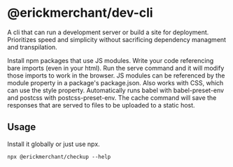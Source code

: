 # @erickmerchant/dev-cli

A cli that can run a development server or build a site for deployment. Prioritizes speed and simplicity without sacrificing dependency managment and transpilation.

Install npm packages that use JS modules. Write your code referencing bare imports (even in your html). Run the serve command and it will modify those imports to work in the browser. JS modules can be referenced by the module property in a package's package.json. Also works with CSS, which can use the style property. Automatically runs babel with babel-preset-env and postcss with postcss-preset-env. The cache command will save the responses that are served to files to be uploaded to a static host.

## Usage

Install it globally or just use npx.

```
npx @erickmerchant/checkup --help
```
